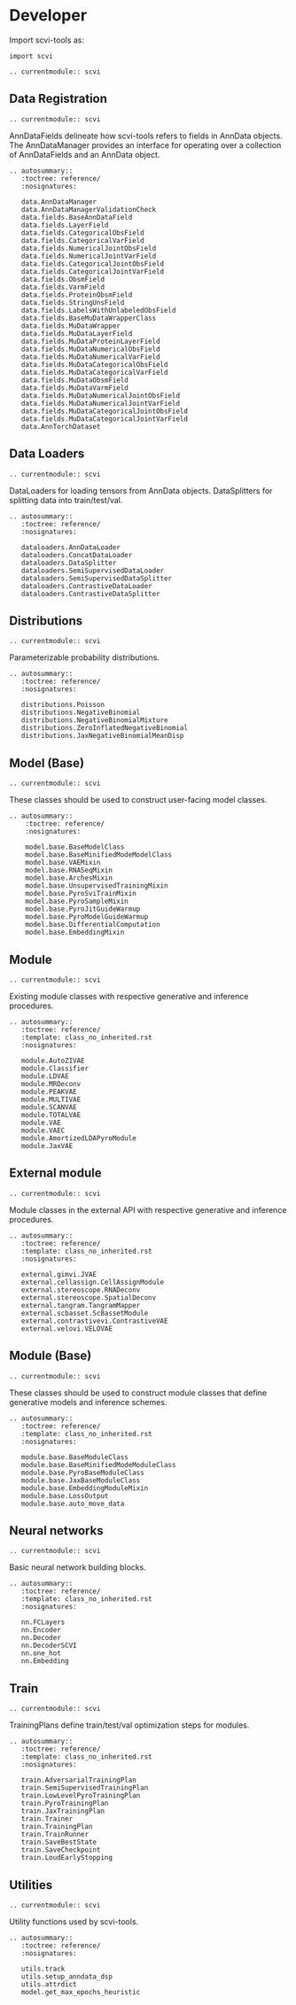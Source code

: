 # Developer

Import scvi-tools as:

```
import scvi
```

```{eval-rst}
.. currentmodule:: scvi
```

## Data Registration

```{eval-rst}
.. currentmodule:: scvi
```

AnnDataFields delineate how scvi-tools refers to fields in AnnData objects. The AnnDataManager provides an interface
for operating over a collection of AnnDataFields and an AnnData object.

```{eval-rst}
.. autosummary::
   :toctree: reference/
   :nosignatures:

   data.AnnDataManager
   data.AnnDataManagerValidationCheck
   data.fields.BaseAnnDataField
   data.fields.LayerField
   data.fields.CategoricalObsField
   data.fields.CategoricalVarField
   data.fields.NumericalJointObsField
   data.fields.NumericalJointVarField
   data.fields.CategoricalJointObsField
   data.fields.CategoricalJointVarField
   data.fields.ObsmField
   data.fields.VarmField
   data.fields.ProteinObsmField
   data.fields.StringUnsField
   data.fields.LabelsWithUnlabeledObsField
   data.fields.BaseMuDataWrapperClass
   data.fields.MuDataWrapper
   data.fields.MuDataLayerField
   data.fields.MuDataProteinLayerField
   data.fields.MuDataNumericalObsField
   data.fields.MuDataNumericalVarField
   data.fields.MuDataCategoricalObsField
   data.fields.MuDataCategoricalVarField
   data.fields.MuDataObsmField
   data.fields.MuDataVarmField
   data.fields.MuDataNumericalJointObsField
   data.fields.MuDataNumericalJointVarField
   data.fields.MuDataCategoricalJointObsField
   data.fields.MuDataCategoricalJointVarField
   data.AnnTorchDataset

```

## Data Loaders

```{eval-rst}
.. currentmodule:: scvi
```

DataLoaders for loading tensors from AnnData objects. DataSplitters for splitting data into train/test/val.

```{eval-rst}
.. autosummary::
   :toctree: reference/
   :nosignatures:

   dataloaders.AnnDataLoader
   dataloaders.ConcatDataLoader
   dataloaders.DataSplitter
   dataloaders.SemiSupervisedDataLoader
   dataloaders.SemiSupervisedDataSplitter
   dataloaders.ContrastiveDataLoader
   dataloaders.ContrastiveDataSplitter

```

## Distributions

```{eval-rst}
.. currentmodule:: scvi
```

Parameterizable probability distributions.

```{eval-rst}
.. autosummary::
   :toctree: reference/
   :nosignatures:

   distributions.Poisson
   distributions.NegativeBinomial
   distributions.NegativeBinomialMixture
   distributions.ZeroInflatedNegativeBinomial
   distributions.JaxNegativeBinomialMeanDisp

```

## Model (Base)

```{eval-rst}
.. currentmodule:: scvi
```

These classes should be used to construct user-facing model classes.

```{eval-rst}
.. autosummary::
    :toctree: reference/
    :nosignatures:

    model.base.BaseModelClass
    model.base.BaseMinifiedModeModelClass
    model.base.VAEMixin
    model.base.RNASeqMixin
    model.base.ArchesMixin
    model.base.UnsupervisedTrainingMixin
    model.base.PyroSviTrainMixin
    model.base.PyroSampleMixin
    model.base.PyroJitGuideWarmup
    model.base.PyroModelGuideWarmup
    model.base.DifferentialComputation
    model.base.EmbeddingMixin
```

## Module

```{eval-rst}
.. currentmodule:: scvi
```

Existing module classes with respective generative and inference procedures.

```{eval-rst}
.. autosummary::
   :toctree: reference/
   :template: class_no_inherited.rst
   :nosignatures:

   module.AutoZIVAE
   module.Classifier
   module.LDVAE
   module.MRDeconv
   module.PEAKVAE
   module.MULTIVAE
   module.SCANVAE
   module.TOTALVAE
   module.VAE
   module.VAEC
   module.AmortizedLDAPyroModule
   module.JaxVAE

```

## External module

```{eval-rst}
.. currentmodule:: scvi
```

Module classes in the external API with respective generative and inference procedures.

```{eval-rst}
.. autosummary::
   :toctree: reference/
   :template: class_no_inherited.rst
   :nosignatures:

   external.gimvi.JVAE
   external.cellassign.CellAssignModule
   external.stereoscope.RNADeconv
   external.stereoscope.SpatialDeconv
   external.tangram.TangramMapper
   external.scbasset.ScBassetModule
   external.contrastivevi.ContrastiveVAE
   external.velovi.VELOVAE

```

## Module (Base)

```{eval-rst}
.. currentmodule:: scvi
```

These classes should be used to construct module classes that define generative models and inference schemes.

```{eval-rst}
.. autosummary::
   :toctree: reference/
   :template: class_no_inherited.rst
   :nosignatures:

   module.base.BaseModuleClass
   module.base.BaseMinifiedModeModuleClass
   module.base.PyroBaseModuleClass
   module.base.JaxBaseModuleClass
   module.base.EmbeddingModuleMixin
   module.base.LossOutput
   module.base.auto_move_data

```

## Neural networks

```{eval-rst}
.. currentmodule:: scvi
```

Basic neural network building blocks.

```{eval-rst}
.. autosummary::
   :toctree: reference/
   :template: class_no_inherited.rst
   :nosignatures:

   nn.FCLayers
   nn.Encoder
   nn.Decoder
   nn.DecoderSCVI
   nn.one_hot
   nn.Embedding

```

## Train

```{eval-rst}
.. currentmodule:: scvi

```

TrainingPlans define train/test/val optimization steps for modules.

```{eval-rst}
.. autosummary::
   :toctree: reference/
   :template: class_no_inherited.rst
   :nosignatures:

   train.AdversarialTrainingPlan
   train.SemiSupervisedTrainingPlan
   train.LowLevelPyroTrainingPlan
   train.PyroTrainingPlan
   train.JaxTrainingPlan
   train.Trainer
   train.TrainingPlan
   train.TrainRunner
   train.SaveBestState
   train.SaveCheckpoint
   train.LoudEarlyStopping

```

## Utilities

```{eval-rst}
.. currentmodule:: scvi
```

Utility functions used by scvi-tools.

```{eval-rst}
.. autosummary::
   :toctree: reference/
   :nosignatures:

   utils.track
   utils.setup_anndata_dsp
   utils.attrdict
   model.get_max_epochs_heuristic
```

[ray tune]: https://docs.ray.io/en/latest/tune/index.html
